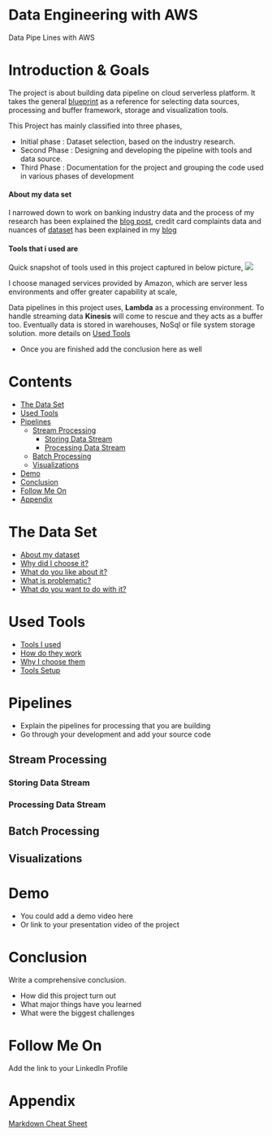 # Data Engineering with AWS
Data Pipe Lines with AWS

# Introduction & Goals
The project is about building data pipeline on cloud serverless platform.  It takes the general [blueprint](https://github.com/andkret/Cookbook/blob/master/sections/01-Introduction.md#my-data-science-platform-blueprint) as a reference for selecting data sources, processing and buffer framework, storage and visualization tools.

This Project has mainly classified into three phases,

  - Initial phase : Dataset selection, based on the industry research.
  - Second Phase : Designing and developing the pipeline with tools and data source.
  - Third Phase : Documentation for the project and grouping the code used in various phases of development

  #### About my data set

  I narrowed down to work on banking industry data and the process of my research has been explained the [blog post](https://www.teamdatascience.com/post/dba-focus-to-work-as-data-engineer), 
  credit card complaints data and nuances of [dataset](#the-data-set) has been explained in my [blog](https://www.teamdatascience.com/post/data-sets)
  
  #### Tools that i used are 

  Quick snapshot of tools used in this project captured in below picture,
  ![](https://github.com/vijaykothareddy/Data-Engineering/blob/master/Contents/tools_used.jpg)

  I choose managed services provided by Amazon, which are server less environments and offer greater capability at scale,

  Data pipelines in this project uses, **Lambda** as a processing environment.  To handle streaming data **Kinesis** will come to rescue and they acts as a buffer too.  Eventually data is stored in warehouses, NoSql or file system storage solution.
  more details on [Used Tools](Contents/Tools.MD)

  - Once you are finished add the conclusion here as well


# Contents

- [The Data Set](#the-data-set)
- [Used Tools](#used-tools)
- [Pipelines](#pipelines)
  - [Stream Processing](#stream-processing)
    - [Storing Data Stream](#storing-data-stream)
    - [Processing Data Stream](#processing-data-stream)
  - [Batch Processing](#batch-processing)
  - [Visualizations](#visualizations)
- [Demo](#demo)
- [Conclusion](#conclusion)
- [Follow Me On](#follow-me-on)
- [Appendix](#appendix)


# The Data Set
- [About my dataset](Contents/Dataset.MD)
- [Why did I choose it?](Contents/Dataset.MD)
- [What do you like about it?](Contents/Dataset.MD)
- [What is problematic?](Contents/Dataset.MD)
- [What do you want to do with it?](Contents/Dataset.MD)

# Used Tools
- [Tools I used](Contents/Tools.MD)
- [How do they work]((Contents/Tools.MD))
- [Why I choose them](Contents/Tools.MD)
- [Tools Setup](Contents/Tools.MD)

# Pipelines
- Explain the pipelines for processing that you are building
- Go through your development and add your source code

## Stream Processing
### Storing Data Stream
### Processing Data Stream
## Batch Processing
## Visualizations

# Demo
- You could add a demo video here
- Or link to your presentation video of the project

# Conclusion
Write a comprehensive conclusion.
- How did this project turn out
- What major things have you learned
- What were the biggest challenges

# Follow Me On
Add the link to your LinkedIn Profile

# Appendix

[Markdown Cheat Sheet](https://github.com/adam-p/markdown-here/wiki/Markdown-Cheatsheet)
